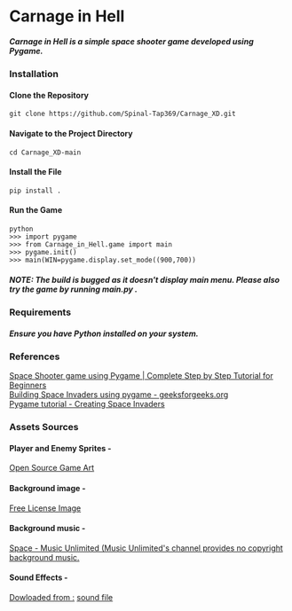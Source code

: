 # Carnage in Hell
##### Carnage in Hell is a simple space shooter game developed using Pygame.

### Installation
#### Clone the Repository
```git clone https://github.com/Spinal-Tap369/Carnage_XD.git```
#### Navigate to the Project Directory
```cd Carnage_XD-main```
#### Install the File
```pip install .```
#### Run the Game
```
python
>>> import pygame
>>> from Carnage_in_Hell.game import main
>>> pygame.init()
>>> main(WIN=pygame.display.set_mode((900,700))
```
##### ***NOTE: The build is bugged as it doesn't display main menu. Please also try the game by running main.py .***  
### Requirements
##### Ensure you have Python installed on your system.

### References 


[Space Shooter game using Pygame | Complete Step by Step Tutorial for Beginners](https://youtu.be/-FoziIlV7N0?si=hiQnxZTcOBfkHJMx)<br>
[Building Space Invaders using pygame - geeksforgeeks.org](https://www.geeksforgeeks.org/building-space-invaders-using-pygame-python/)<br>
[Pygame tutorial - Creating Space Invaders](https://youtu.be/Q-__8Xw9KTM?si=dgw5tMBnSG7vGFjq)<br>


### Assets Sources 

#### Player and Enemy Sprites - 
[Open Source Game Art](https://opengameart.org)

#### Background image - 
[Free License Image](https://www.freepik.com/free-photo/fire-cloud-space-background_893249.htm#fromView=search&page=1&position=44&uuid=e38d006c-ec24-4b4d-94e2-09dcc098301a)

#### Background music - 
[Space - Music Unlimited (Music Unlimited's channel provides no copyright background music.](https://pixabay.com/music/search/space/)

#### Sound Effects -
[Dowloaded from :](https://www.findsounds.com/ISAPI/search.dll?keywords=laser)
[sound file](http://d-gun.com/files/sounds/LASRLIT3.WAV)
